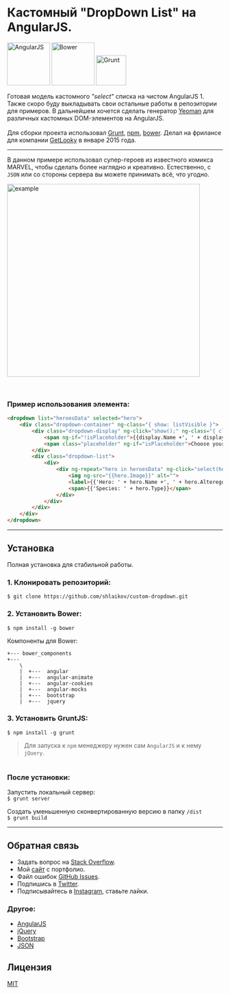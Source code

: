 # Кастомный **"DropDown List"** на **AngularJS**.

<img src="https://avatars0.githubusercontent.com/u/139426?v=3&s=400" width="100px" title="AngularJS"/>
<img src="https://bower.io/img/bower-logo.svg" width="100px" title="Bower"/>
<img src="http://svgporn.com/logos/grunt.svg" width="70px" title="Grunt"/>



Готовая модель кастомного *"select"* списка на чистом AngularJS 1.
Также скоро буду выкладывать свои остальные работы в репозитории для примеров. В дальнейшем хочется сделать генератор [Yeoman](http://yeoman.io/) для различных кастомных DOM-элементов на AngularJS.<br><br>
Для сборки проекта использовал [Grunt](http://gruntjs.com/), [npm](https://www.npmjs.com/), [bower](https://bower.io/). Делал на фрилансе для компании [GetLooky](http://getlooky.ru) в январе 2015 года.


---

В данном примере использовал супер-героев из известного комикса MARVEL, чтобы
сделать более наглядно и креативно. Естественно, с `JSON` или со стороны сервера вы можете принимать всё, что угодно.<br>
<p align="left">
    <img src="app/custom_dropdown.gif" width="450px" title="example" />
</p>
<br>

### Пример использования элемента:
~~~html
<dropdown list="heroesData" selected="hero">
    <div class="dropdown-container" ng-class="{ show: listVisible }">
        <div class="dropdown-display" ng-click="show();" ng-class="{ clicked: listVisible }">
            <span ng-if="!isPlaceholder">{{display.Name +', ' + display.Alterego}}</span>
            <span class="placeholder" ng-if="isPlaceholder">Choose your hero...</span><i id="dropdown-icon" class="fa fa-angle-down"></i>
        </div>
        <div class="dropdown-list">
            <div>
                <div ng-repeat="hero in heroesData" ng-click="select(hero)" ng-class="{selected: isSelected(hero)}">
                    <img ng-src="{{hero.Image}}" alt="">
                    <label>{{'Hero: ' + hero.Name +', ' + hero.Alterego}}</label>
                    <span>{{'Species: ' + hero.Type}}</span>
                </div>
            </div>
        </div>
    </div>
</dropdown>
~~~
---


## Установка
Полная установка для стабильной работы.

### 1. Клонировать репозиторий:
`$ git clone https://github.com/shlaikov/custom-dropdown.git`

### 2. Установить Bower:
`$ npm install -g bower`

Компоненты для Bower:<br>
~~~
+--- bower_components
+---
    \
    |  +---  angular
    |  +---  angular-animate
    |  +---  angular-cookies
    |  +---  angular-mocks
    |  +---  bootstrap
    |  +---  jquery
~~~

### 3. Установить GruntJS:
`$ npm install -g grunt`

> Для запуска к `npm` менеджеру нужен сам `AngularJS` и к нему `jQuery`.

#
### После установки:

Запустить локальный сервер: <br>
`$ grunt server`

Создать уменьшенную сконвертированную версию в папку `/dist` <br>
`$ grunt build`

---

## Обратная связь

* Задать вопрос на [Stack Overflow](http://stackoverflow.com/questions/tagged/AngularJS).
* Мой [сайт](http://shlaikov.github.io/) с портфолио.
* Файл ошибок [GitHub Issues](https://github.com/shlaikov/custom_dropdown/issues).
* Подпишись в [Twitter](https://twitter.com/Shlaikov_Alexey).
* Подписывайтесь в [Instagram](https://www.instagram.com/alexey_shlaikov), ставьте лайки.

### Другое:
- [AngularJS](https://angularjs.org/)
- [jQuery](http://jquery.com/)
- [Bootstrap](http://getbootstrap.com/)
- [JSON](http://www.json.org/)

## Лицензия
[MIT](LICENSE)